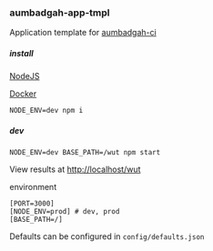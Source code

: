 ### aumbadgah-app-tmpl

Application template for [aumbadgah-ci](https://github.com/aumbadgah/aumbadgah-ci)

##### install

[NodeJS](https://nodejs.org/en/download/)

[Docker](https://docs.docker.com/engine/installation/)

```
NODE_ENV=dev npm i
```

##### dev

```
NODE_ENV=dev BASE_PATH=/wut npm start
```

View results at [http://localhost/wut](http://localhost/wut)

environment
```
[PORT=3000]
[NODE_ENV=prod] # dev, prod
[BASE_PATH=/]
```

Defaults can be configured in `config/defaults.json`
